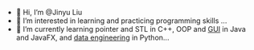 - 👋 Hi, I’m @Jinyu Liu
- 👀 I’m interested in learning and practicing programming skills ...
- 🌱 I’m currently learning pointer and STL in C++, OOP and [GUI](Tic-Tac-Toe_complete](https://github.com/JinyuLiu0116/Java-Entry-to-Intermediate/tree/main/Tic-Tac-Toe_complete)) in Java and JavaFX, and [data engineering](https://github.com/JinyuLiu0116/Python-beginner-level.git) in Python...


<!---
JinyuLiu0116/JinyuLiu0116 is a ✨ special ✨ repository because its `README.md` (this file) appears on your GitHub profile.
You can click the Preview link to take a look at your changes.
--->
